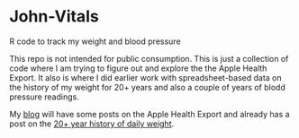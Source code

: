 # John-Vitals
R code to track my weight and blood pressure

This repo is not intended for public consumption. This is just a collection of code 
where I am trying to figure out and explore the the Apple Health Export. It also is
where I did earlier work with spreadsheet-based data on the history of my weight for 20+
years and also a couple of years of blodd pressure readings.

My [blog](https://www.johngoldin.com) will have some posts on the Apple Health Export and
already has a post on
the [20+ year history of daily weight](https://www.johngoldin.com/post/2017-02-26-narcissism-in-r/).
